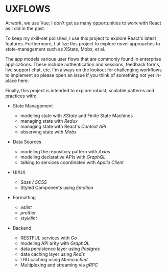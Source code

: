# UXFLOWS

At work, we use Vue; I don't get as many opportunities to work with React as I did in the past.

To keep my skill-set polished, I use this project to explore React's latest features. Furthermore, I utilize this project to explore novel approaches to state-management such as XState, Mobx, et al.

The app models various user flows that are commonly found in enterprise applications. These include authentication and sessions, feedback forms, live support chat, etc. I'm always on the lookout for challenging workflows to implement so please open an issue if you think of something not yet in-place here.

Finally, this project is intended to explore robust, scalable patterns and practices with:

- State Management
  - modeling state with *XState* and Finite State Machines
  - managing state with *Redux*
  - managing state with React's *Context API*
  - observing state with *Mobx*

- Data Sources
  - modeling the repository pattern with *Axios*
  - modeling declarative APIs with *GraphQL*
  - talking to services coordinated with *Apollo Client*

- UI/UX
  - *Sass / SCSS*
  - Styled Components using *Emotion*

- Formatting
  - *eslint*
  - *prettier*
  - *stylelint*

- Backend
  - RESTFUL services with *Go*
  - modeling API arity with *GraphQL*
  - data persistence layer using *Postgres*
  - data caching layer using *Redis*
  - LRU caching using *Memcached*
  - Multiplexing and streaming via *gRPC*
